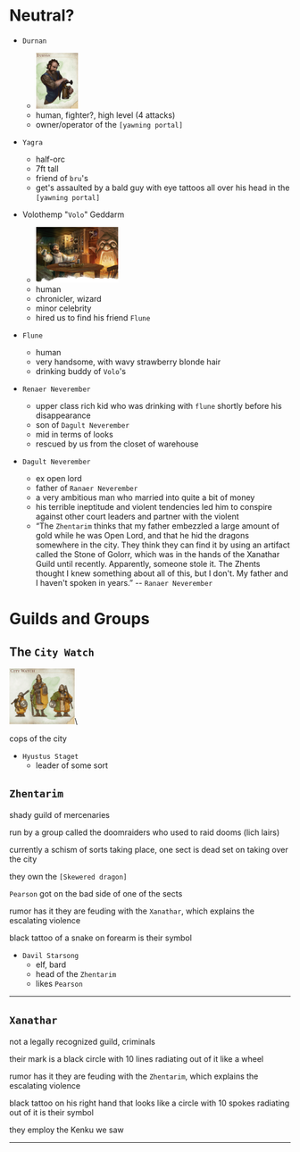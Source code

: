 # Neutral?
- `Durnan`
    - [<img src="./assets/durnan.png" height="100"/>](./assets/durnan.png)
    - human, fighter?, high level (4 attacks)
    - owner/operator of the `[yawning portal]`


- `Yagra`
    - half-orc
    - 7ft tall
    - friend of `bru`'s
    - get's assaulted by a bald guy with eye tattoos all over his head in the `[yawning portal]`

- Volothemp "`Volo`" Geddarm
    - [<img src="./assets/volo.png" height="100"/>](./assets/volo.png)
    - human
    - chronicler, wizard
    - minor celebrity
    - hired us to find his friend `Flune`

- `Flune`
    - human
    - very handsome, with wavy strawberry blonde hair
    - drinking buddy of `Volo`'s

- `Renaer Neverember`
    - upper class rich kid who was drinking with `flune` shortly before his disappearance
    - son of `Dagult Neverember`
    - mid in terms of looks
    - rescued by us from the closet of warehouse

- `Dagult Neverember`
    - ex open lord
    - father of `Ranaer Neverember`
    - a very ambitious man who married into quite a bit of money
    - his terrible ineptitude and violent tendencies led him to conspire against other court leaders and partner with the violent
    - “The `Zhentarim` thinks that my father embezzled a large amount of gold while he was Open Lord, and that he hid the dragons somewhere in the city. They think they can find it by using an artifact called the Stone of Golorr, which was in the hands of the Xanathar Guild until recently. Apparently, someone stole it. The Zhents thought I knew something about all of this, but I don't. My father and I haven't spoken in years.” -- `Ranaer Neverember`

# Guilds and Groups
## The `City Watch`
[<img src="./assets/city_watch.png" height="100"/>](./assets/city_watch.png)\

cops of the city

- `Hyustus Staget`
    - leader of some sort

## `Zhentarim`
shady guild of mercenaries

run by a group called the doomraiders who used to raid dooms (lich lairs)

currently a schism of sorts taking place, one sect is dead set on taking over the city

they own the `[Skewered dragon]`

`Pearson` got on the bad side of one of the sects

rumor has it they are feuding with the `Xanathar`, which explains the escalating violence

black tattoo of a snake on forearm is their symbol

- `Davil Starsong`
    - elf, bard
    - head of the `Zhentarim`
    - likes `Pearson`

---

## `Xanathar`
not a legally recognized guild, criminals

their mark is a black circle with 10 lines radiating out of it like a wheel

rumor has it they are feuding with the `Zhentarim`, which explains the escalating violence

black tattoo on his right hand that looks like a circle with 10 spokes radiating out of it is their symbol

they employ the Kenku we saw

---
